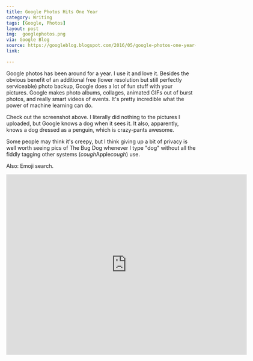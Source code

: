 ```yaml
---
title: Google Photos Hits One Year
category: Writing
tags: [Google, Photos]
layout: post
img:  googlephotos.png
via: Google Blog
source: https://googleblog.blogspot.com/2016/05/google-photos-one-year-200-million.html
link: 

---
```


Google photos has been around for a year.  I use it and love it.  Besides the obvious benefit of an additional free (lower resolution but still perfectly serviceable) photo backup, Google does a lot of fun stuff with your pictures.  Google makes photo albums, collages, animated GIFs out of burst photos, and really smart videos of events.  It's pretty incredible what the power of machine learning can do.  

Check out the screenshot above.  I literally did nothing to the pictures I uploaded, but Google knows a dog when it sees it.  It also, apparently, knows a dog dressed as a penguin, which is crazy-pants awesome.

<!-- more -->
Some people may think it's creepy, but I think giving up a bit of privacy is well worth seeing pics of The Bug Dog whenever I type "dog" without all the fiddly tagging other systems (*cough*Apple*cough*) use.

Also: Emoji search.

<div class="embed">
<iframe width="640" height="480" src="http://www.youtube.com/embed/HQtGFBbwKEk?rel=0&amp;showinfo=0" frameborder="0" allowfullscreen></iframe>
</div>